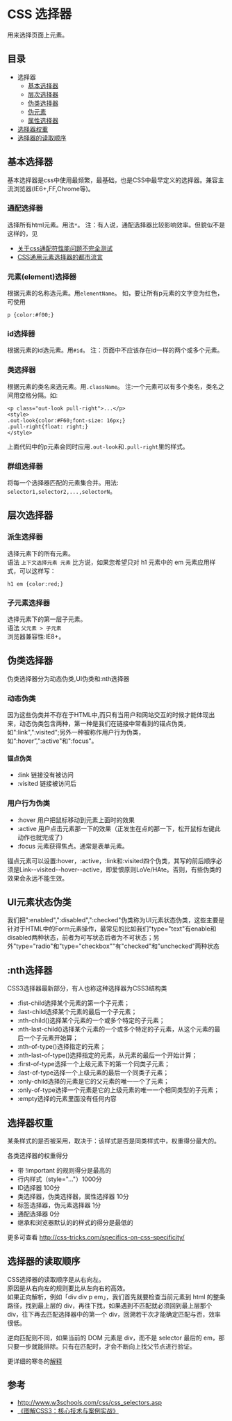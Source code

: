 # CSS 选择器
用来选择页面上元素。

## 目录
* 选择器
	* [基本选择器](#basic)
	* [层次选择器](#descendant-class)
	* [伪类选择器](#pseudo-class)
	* [伪元素](#)
	* [属性选择器](#)
* [选择器权重](#selector-weight)
* [选择器的读取顺序](#match-rule)

## <a name='basic'>基本选择器</a>
基本选择器是css中使用最频繁，最基础，也是CSS中最早定义的选择器。兼容主流浏览器(IE6+,FF,Chrome等)。

### 通配选择器
选择所有html元素。用法`*`。
注：有人说，通配选择器比较影响效率。但貌似不是这样的，见
* [关于css通配符性能问题不完全测试](http://i.wanz.im/2012/01/03/performance_testing_about_css_universal_selector/)
* [CSS通用元素选择器的都市流言](http://shawphy.com/2010/11/css-universal-selector.html)

### 元素(element)选择器
根据元素的名称选元素。用`elementName`。
如，要让所有p元素的文字变为红色，可使用
```
p {color:#f00;}
```

### id选择器
根据元素的id选元素。用`#id`。
注：页面中不应该存在id一样的两个或多个元素。

### 类选择器
根据元素的类名来选元素。用`.className`。
注:一个元素可以有多个类名，类名之间用空格分隔。如:
```
<p class="out-look pull-right">...</p>
<style>
.out-look{color:#F60;font-size: 16px;}
.pull-right{float: right;}
</style>
```
上面代码中的p元素会同时应用`.out-look`和`.pull-right`里的样式。

### 群组选择器
将每一个选择器匹配的元素集合并。用法: `selector1,selector2,...,selectorN`。

## <a name="descendant-class">层次选择器</a>
### 派生选择器
选择元素下的所有元素。    
语法 `上下文选择元素 元素`
比方说，如果您希望只对 h1 元素中的 em 元素应用样式，可以这样写：
```
h1 em {color:red;}
```

### 子元素选择器
选择元素下的第一层子元素。    
语法 `父元素 > 子元素`    
浏览器兼容性:IE8+。


## <a name="pseudo-class">伪类选择器</a>
伪类选择器分为动态伪类,UI伪类和:nth选择器
### 动态伪类
因为这些伪类并不存在于HTML中,而只有当用户和网站交互的时候才能体现出来，动态伪类包含两种，第一种是我们在链接中常看到的锚点伪类，如":link",":visited";另外一种被称作用户行为伪类，如“:hover”,":active"和":focus"。

#### 锚点伪类
* :link 链接没有被访问
* :visited 链接被访问后

### 用户行为伪类
* :hover 用户把鼠标移动到元素上面时的效果
* :active 用户点击元素那一下的效果（正发生在点的那一下，松开鼠标左键此动作也就完成了）
* :focus 元素获得焦点。通常是表单元素。

锚点元素可以设置:hover，:active，:link和:visited四个伪类，其写的前后顺序必须是Link--visited--hover--active，即爱恨原则LoVe/HAte。否则，有些伪类的效果会永远不能生效。

## UI元素状态伪类
我们把":enabled",":disabled",":checked"伪类称为UI元素状态伪类，这些主要是针对于HTML中的Form元素操作，最常见的比如我们"type="text"有enable和disabled两种状态，前者为可写状态后者为不可状态；另外"type="radio"和"type="checkbox""有"checked"和"unchecked"两种状态

## :nth选择器
CSS3选择器最新部分，有人也称这种选择器为CSS3结构类

* :fist-child选择某个元素的第一个子元素；
* :last-child选择某个元素的最后一个子元素；
* :nth-child()选择某个元素的一个或多个特定的子元素；
* :nth-last-child()选择某个元素的一个或多个特定的子元素，从这个元素的最后一个子元素开始算；
* :nth-of-type()选择指定的元素；
* :nth-last-of-type()选择指定的元素，从元素的最后一个开始计算；
* :first-of-type选择一个上级元素下的第一个同类子元素；
* :last-of-type选择一个上级元素的最后一个同类子元素；
* :only-child选择的元素是它的父元素的唯一一个了元素；
* :only-of-type选择一个元素是它的上级元素的唯一一个相同类型的子元素；
* :empty选择的元素里面没有任何内容

## <a name="selector-weight">选择器权重</a>
某条样式的是否被采用，取决于：该样式是否是同类样式中，权重得分最大的。

各类选择器的权重得分
* 带 !important 的规则得分是最高的
* 行内样式（style="..."）1000分
* ID选择器 100分
* 类选择器，伪类选择器，属性选择器 10分
* 标签选择器，伪元素选择器 1分
* 通配选择器 0分
* 继承和浏览器默认的的样式的得分是最低的

更多可查看 http://css-tricks.com/specifics-on-css-specificity/

## <a name="match-rule">选择器的读取顺序</a>
CSS选择器的读取顺序是从右向左。    
原因是从右向左的规则要比从左向右的高效。    
如果正向解析，例如「div div p em」，我们首先就要检查当前元素到 html 的整条路径，找到最上层的 div，再往下找，如果遇到不匹配就必须回到最上层那个 div，往下再去匹配选择器中的第一个 div，回溯若干次才能确定匹配与否，效率很低。

逆向匹配则不同，如果当前的 DOM 元素是 div，而不是 selector 最后的 em，那只要一步就能排除。只有在匹配时，才会不断向上找父节点进行验证。

更详细的寒冬的[解释](http://v.youku.com/v_show/id_XMjMzMzU2NDc2.html)

## 参考
* http://www.w3schools.com/css/css_selectors.asp
* [《图解CSS3：核心技术与案例实战》](http://www.w3cplus.com/book-comment.html)